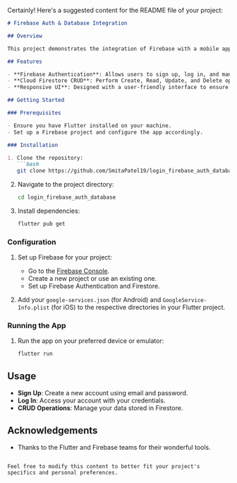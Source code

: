 Certainly! Here's a suggested content for the README file of your project:

```markdown
# Firebase Auth & Database Integration

## Overview

This project demonstrates the integration of Firebase with a mobile app, providing authentication and Cloud Firestore CRUD operations. The application is designed to showcase how Firebase can be seamlessly integrated into a mobile application to handle user authentication and data management.

## Features

- **Firebase Authentication**: Allows users to sign up, log in, and manage their authentication state.
- **Cloud Firestore CRUD**: Perform Create, Read, Update, and Delete operations on Firestore.
- **Responsive UI**: Designed with a user-friendly interface to ensure a smooth user experience.

## Getting Started

### Prerequisites

- Ensure you have Flutter installed on your machine.
- Set up a Firebase project and configure the app accordingly.

### Installation

1. Clone the repository:
   ```bash
   git clone https://github.com/SmitaPatel19/login_firebase_auth_database.git
   ```
2. Navigate to the project directory:
   ```bash
   cd login_firebase_auth_database
   ```
3. Install dependencies:
   ```bash
   flutter pub get
   ```

### Configuration

1. Set up Firebase for your project:
   - Go to the [Firebase Console](https://console.firebase.google.com/).
   - Create a new project or use an existing one.
   - Set up Firebase Authentication and Firestore.

2. Add your `google-services.json` (for Android) and `GoogleService-Info.plist` (for iOS) to the respective directories in your Flutter project.

### Running the App

1. Run the app on your preferred device or emulator:
   ```bash
   flutter run
   ```

## Usage

- **Sign Up**: Create a new account using email and password.
- **Log In**: Access your account with your credentials.
- **CRUD Operations**: Manage your data stored in Firestore.

## Acknowledgements

- Thanks to the Flutter and Firebase teams for their wonderful tools.

```

Feel free to modify this content to better fit your project's specifics and personal preferences.
